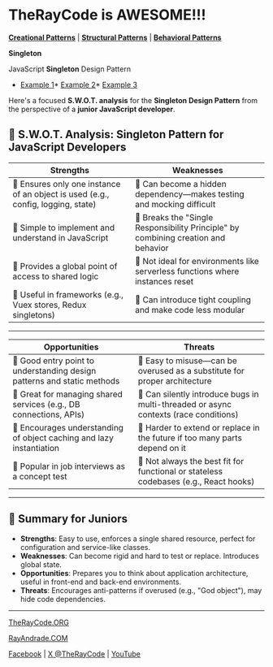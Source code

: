 # TheRayCode is AWESOME!!!

**[Creational Patterns](../README.md)** | **[Structural Patterns](../../Structural/README.md)** | **[Behavioral Patterns](../../Behavioral/README.md)**

**Singleton**

JavaScript **Singleton** Design Pattern

 * [Example 1](./Example1/README.md)* [Example 2](./Example2/README.md)* [Example 3](./Example3/README.md)


Here's a focused **S.W\.O.T. analysis** for the **Singleton Design Pattern** from the perspective of a **junior JavaScript developer**.

## 🧠 **S.W\.O.T. Analysis: Singleton Pattern for JavaScript Developers**

| **S**trengths                                                                    | **W**eaknesses                                                                     |
| -------------------------------------------------------------------------------- | ---------------------------------------------------------------------------------- |
| 🔹 Ensures only one instance of an object is used (e.g., config, logging, state) | 🔹 Can become a hidden dependency—makes testing and mocking difficult              |
| 🔹 Simple to implement and understand in JavaScript                              | 🔹 Breaks the "Single Responsibility Principle" by combining creation and behavior |
| 🔹 Provides a global point of access to shared logic                             | 🔹 Not ideal for environments like serverless functions where instances reset      |
| 🔹 Useful in frameworks (e.g., Vuex stores, Redux singletons)                    | 🔹 Can introduce tight coupling and make code less modular                         |

---

| **O**pportunities                                                       | **T**hreats                                                                          |
| ----------------------------------------------------------------------- | ------------------------------------------------------------------------------------ |
| 🔹 Good entry point to understanding design patterns and static methods | 🔹 Easy to misuse—can be overused as a substitute for proper architecture            |
| 🔹 Great for managing shared services (e.g., DB connections, APIs)      | 🔹 Can silently introduce bugs in multi-threaded or async contexts (race conditions) |
| 🔹 Encourages understanding of object caching and lazy instantiation    | 🔹 Harder to extend or replace in the future if too many parts depend on it          |
| 🔹 Popular in job interviews as a concept test                          | 🔹 Not always the best fit for functional or stateless codebases (e.g., React hooks) |

---

## 🎯 Summary for Juniors

* **Strengths**: Easy to use, enforces a single shared resource, perfect for configuration and service-like classes.
* **Weaknesses**: Can become rigid and hard to test or replace. Introduces global state.
* **Opportunities**: Prepares you to think about application architecture, useful in front-end and back-end environments.
* **Threats**: Encourages anti-patterns if overused (e.g., "God object"), may hide code dependencies.

---


[TheRayCode.ORG](https://www.TheRayCode.org)  

[RayAndrade.COM](https://www.RayAndrade.com)

[Facebook](https://www.facebook.com@TheRayCode/) | [X @TheRayCode](https://www.x.com@TheRayCode/) | [YouTube](https://www.youtube.com@TheRayCode/)

